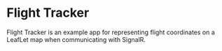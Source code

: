 # Flight Tracker

Flight Tracker is an example app for representing flight coordinates on a LeafLet map when communicating with SignalR.
